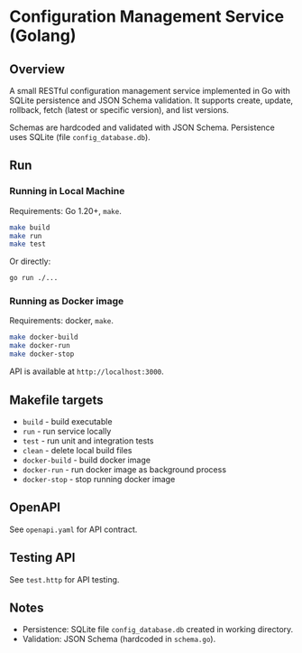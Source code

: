 # Configuration Management Service (Golang)

## Overview
A small RESTful configuration management service implemented in Go with SQLite persistence and JSON Schema validation. It supports create, update, rollback, fetch (latest or specific version), and list versions.

Schemas are hardcoded and validated with JSON Schema. Persistence uses SQLite (file `config_database.db`).

## Run

### Running in Local Machine

Requirements: Go 1.20+, `make`.

```bash
make build
make run
make test
```

Or directly:

```bash
go run ./...
```

### Running as Docker image

Requirements: docker, `make`.

```bash
make docker-build
make docker-run
make docker-stop
```

API is available at `http://localhost:3000`.

## Makefile targets
- `build` - build executable
- `run` - run service locally
- `test` - run unit and integration tests
- `clean` - delete local build files
- `docker-build` - build docker image
- `docker-run` - run docker image as background process
- `docker-stop` - stop running docker image

## OpenAPI
See `openapi.yaml` for API contract.

## Testing API
See `test.http` for API testing.

## Notes
- Persistence: SQLite file `config_database.db` created in working directory.
- Validation: JSON Schema (hardcoded in `schema.go`).
